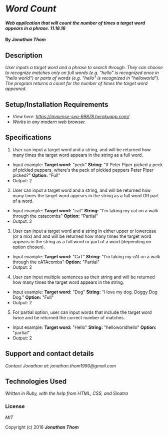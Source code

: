 # _Word Count_

#### _Web application that will count the number of times a target word appears in a phrase. 11.18.16_

#### By _**Jonathan Thom**_

## Description

_User inputs a target word and a phrase to search through. They can choose to recognize matches only on full words (e.g. "hello" is recognized once in "hello world") or parts of words (e.g. "hello" is recognized in "helloworld"). The program returns a count for the number of times the target word appeared._

## Setup/Installation Requirements

* _View here: https://immense-sea-69878.herokuapp.com/_
* _Works in any modern web browser._

## Specifications
1. User can input a target word and a string, and will be returned how many times the target word appears in the string as a full word.
  * Input example:
    <b>Target word:</b> "peck"
    <b>String:</b> "If Peter Piper picked a peck of pickled peppers, where's the peck of pickled peppers Peter Piper picked?"
    <b>Option:</b> "Full"
  * Output: 2

2. User can input a target word and a string, and will be returned how many times the target word appears in the string as a full word OR part of a word.
  * Input example:
    <b>Target word:</b> "cat"
    <b>String:</b> "I'm taking my cat on a walk through the catacombs"
    <b>Option:</b> "Partial"
  * Output: 2

3. User can input a target word and a string in either upper or lowercase (or a mix) and and will be returned how many times the target word appears in the string as a full word or part of a word (depending on option chosen).
  * Input example:
    <b>Target word:</b> "CaT"
    <b>String:</b> "I'm taking my cAt on a walk through the cATAcombs"
    <b>Option:</b> "Partial"
  * Output: 2

4. User can input multiple sentences as their string and will be returned how many times the target word appears in the string.
  * Input example:
    <b>Target word:</b> "Dog"
    <b>String:</b> "I love my dog. Doggy Dog Dog."
    <b>Option:</b> "Full"
  * Output: 2

5. For partial option, user can input words that include the target word twice and be returned the correct number of matches.
  * Input example:
    <b>Target word:</b> "Hello"
    <b>String:</b> "helloworldhello"
    <b>Option:</b> "partial"
  * Output: 2

## Support and contact details

_Contact Jonathan at: jonathan.thom1990@gmail.com_

## Technologies Used

_Written in Ruby, with the help from HTML, CSS, and Sinatra_

### License

*MIT*

Copyright (c) 2016 **_Jonathan Thom_**
